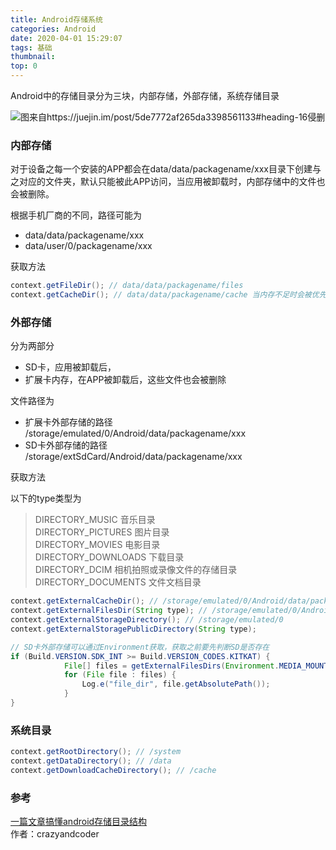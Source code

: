 ```yaml
---
title: Android存储系统
categories: Android
date: 2020-04-01 15:29:07
tags: 基础
thumbnail:
top: 0
---
```



Android中的存储目录分为三块，内部存储，外部存储，系统存储目录

![图来自https://juejin.im/post/5de7772af265da3398561133#heading-16侵删](https://dreamweaver.img.we1code.cn/android%E5%AD%98%E5%82%A8%E7%9B%AE%E5%BD%95.jpg)

<!--more-->

### 内部存储

对于设备之每一个安装的APP都会在data/data/packagename/xxx目录下创建与之对应的文件夹，默认只能被此APP访问，当应用被卸载时，内部存储中的文件也会被删除。

根据手机厂商的不同，路径可能为

- data/data/packagename/xxx
- data/user/0/packagename/xxx

获取方法

```java
context.getFileDir(); // data/data/packagename/files
context.getCacheDir(); // data/data/packagename/cache 当内存不足时会被优先删除
```

### 外部存储

分为两部分

- SD卡，应用被卸载后，
- 扩展卡内存，在APP被卸载后，这些文件也会被删除

文件路径为

- 扩展卡外部存储的路径 /storage/emulated/0/Android/data/packagename/xxx
- SD卡外部存储的路径 /storage/extSdCard/Android/data/packagename/xxx

获取方法

以下的type类型为
> DIRECTORY_MUSIC  音乐目录  
DIRECTORY_PICTURES  图片目录  
DIRECTORY_MOVIES  电影目录  
DIRECTORY_DOWNLOADS  下载目录  
DIRECTORY_DCIM   相机拍照或录像文件的存储目录  
DIRECTORY_DOCUMENTS   文件文档目录  

```java
context.getExternalCacheDir(); // /storage/emulated/0/Android/data/packagename/cache
context.getExternalFilesDir(String type); // /storage/emulated/0/Android/data/packagename/files
context.getExternalStorageDirectory(); // /storage/emulated/0
context.getExternalStoragePublicDirectory(String type);

// SD卡外部存储可以通过Environment获取，获取之前要先判断SD是否存在
if (Build.VERSION.SDK_INT >= Build.VERSION_CODES.KITKAT) {
            File[] files = getExternalFilesDirs(Environment.MEDIA_MOUNTED);
            for (File file : files) {
                Log.e("file_dir", file.getAbsolutePath());
            }
}
```

### 系统目录

```java
context.getRootDirectory(); // /system
context.getDataDirectory(); // /data
context.getDownloadCacheDirectory(); // /cache
```

### 参考

[一篇文章搞懂android存储目录结构](https://juejin.im/post/5de7772af265da3398561133)  
作者：crazyandcoder
